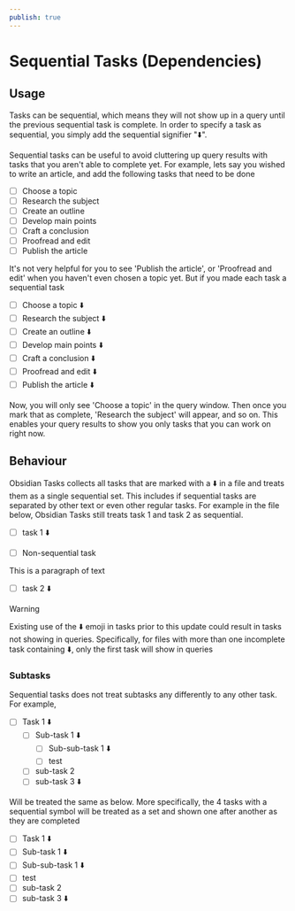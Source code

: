 ```yaml
---
publish: true
---
```


# Sequential Tasks (Dependencies)

## Usage

Tasks can be sequential, which means they will not show up in a query until the previous sequential task is complete.
In order to specify a task as sequential, you simply add the sequential signifier "⬇️".

Sequential tasks can be useful to avoid cluttering up query results with tasks that you aren't able to complete yet.
For example, lets say you wished to write an article, and add the following tasks that need to be done

- [ ] Choose a topic
- [ ] Research the subject
- [ ] Create an outline
- [ ] Develop main points
- [ ] Craft a conclusion
- [ ] Proofread and edit
- [ ] Publish the article

It's not very helpful for you to see 'Publish the article', or 'Proofread and edit' when you haven't even chosen a topic yet.
But if you made each task a sequential task

- [ ] Choose a topic ⬇️
- [ ] Research the subject ⬇️
- [ ] Create an outline ⬇️
- [ ] Develop main points ⬇️
- [ ] Craft a conclusion ⬇️
- [ ] Proofread and edit ⬇️
- [ ] Publish the article ⬇️

Now, you will only see 'Choose a topic' in the query window.
Then once you mark that as complete, 'Research the subject' will appear, and so on.
This enables your query results to show you only tasks that you can work on right now.

## Behaviour

Obsidian Tasks collects all tasks that are marked with a ⬇️ in a file and treats them as a single sequential set.
This includes if sequential tasks are separated by other text or even other regular tasks.
For example in the file below, Obsidian Tasks still treats task 1 and task 2 as sequential.

- [ ] task 1 ⬇️️️

- [ ] Non-sequential task

This is a paragraph of text

- [ ] task 2 ⬇️️️

> [!warning]
> Existing use of the ⬇️ emoji in tasks prior to this update could result in tasks not showing in queries.
> Specifically, for files with more than one incomplete task containing ⬇️, only the first task will show in queries

### Subtasks

Sequential tasks does not treat subtasks any differently to any other task. For example,

- [ ] Task 1 ⬇️️️
  - [ ] Sub-task 1 ⬇️️️
    - [ ] Sub-sub-task 1 ⬇️️️
    - [ ] test
  - [ ] sub-task 2
  - [ ] sub-task 3 ⬇️️

Will be treated the same as below.
More specifically, the 4 tasks with a sequential symbol will be treated as a set and shown one after another as they are completed

- [ ] Task 1 ⬇️️️
- [ ] Sub-task 1 ⬇️️️
- [ ] Sub-sub-task 1 ⬇️️️
- [ ] test
- [ ] sub-task 2
- [ ] sub-task 3 ⬇️️
